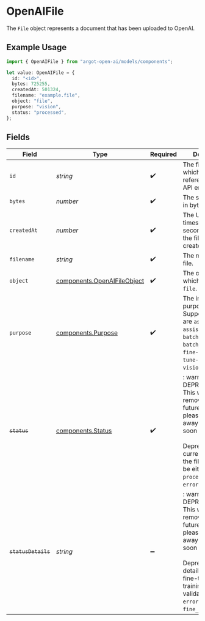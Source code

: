 # OpenAIFile

The `File` object represents a document that has been uploaded to OpenAI.

## Example Usage

```typescript
import { OpenAIFile } from "argot-open-ai/models/components";

let value: OpenAIFile = {
  id: "<id>",
  bytes: 725255,
  createdAt: 501324,
  filename: "example.file",
  object: "file",
  purpose: "vision",
  status: "processed",
};
```

## Fields

| Field                                                                                                                                                                                                                                              | Type                                                                                                                                                                                                                                               | Required                                                                                                                                                                                                                                           | Description                                                                                                                                                                                                                                        |
| -------------------------------------------------------------------------------------------------------------------------------------------------------------------------------------------------------------------------------------------------- | -------------------------------------------------------------------------------------------------------------------------------------------------------------------------------------------------------------------------------------------------- | -------------------------------------------------------------------------------------------------------------------------------------------------------------------------------------------------------------------------------------------------- | -------------------------------------------------------------------------------------------------------------------------------------------------------------------------------------------------------------------------------------------------- |
| `id`                                                                                                                                                                                                                                               | *string*                                                                                                                                                                                                                                           | :heavy_check_mark:                                                                                                                                                                                                                                 | The file identifier, which can be referenced in the API endpoints.                                                                                                                                                                                 |
| `bytes`                                                                                                                                                                                                                                            | *number*                                                                                                                                                                                                                                           | :heavy_check_mark:                                                                                                                                                                                                                                 | The size of the file, in bytes.                                                                                                                                                                                                                    |
| `createdAt`                                                                                                                                                                                                                                        | *number*                                                                                                                                                                                                                                           | :heavy_check_mark:                                                                                                                                                                                                                                 | The Unix timestamp (in seconds) for when the file was created.                                                                                                                                                                                     |
| `filename`                                                                                                                                                                                                                                         | *string*                                                                                                                                                                                                                                           | :heavy_check_mark:                                                                                                                                                                                                                                 | The name of the file.                                                                                                                                                                                                                              |
| `object`                                                                                                                                                                                                                                           | [components.OpenAIFileObject](../../models/components/openaifileobject.md)                                                                                                                                                                         | :heavy_check_mark:                                                                                                                                                                                                                                 | The object type, which is always `file`.                                                                                                                                                                                                           |
| `purpose`                                                                                                                                                                                                                                          | [components.Purpose](../../models/components/purpose.md)                                                                                                                                                                                           | :heavy_check_mark:                                                                                                                                                                                                                                 | The intended purpose of the file. Supported values are `assistants`, `assistants_output`, `batch`, `batch_output`, `fine-tune`, `fine-tune-results` and `vision`.                                                                                  |
| ~~`status`~~                                                                                                                                                                                                                                       | [components.Status](../../models/components/status.md)                                                                                                                                                                                             | :heavy_check_mark:                                                                                                                                                                                                                                 | : warning: ** DEPRECATED **: This will be removed in a future release, please migrate away from it as soon as possible.<br/><br/>Deprecated. The current status of the file, which can be either `uploaded`, `processed`, or `error`.              |
| ~~`statusDetails`~~                                                                                                                                                                                                                                | *string*                                                                                                                                                                                                                                           | :heavy_minus_sign:                                                                                                                                                                                                                                 | : warning: ** DEPRECATED **: This will be removed in a future release, please migrate away from it as soon as possible.<br/><br/>Deprecated. For details on why a fine-tuning training file failed validation, see the `error` field on `fine_tuning.job`. |